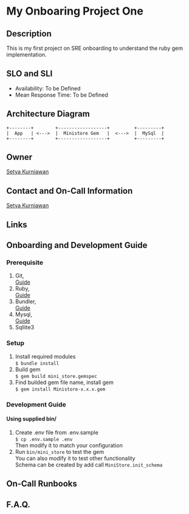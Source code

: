 # My Onboaring Project One

## Description
This is my first project on SRE onboarding to understand the ruby gem implementation.

## SLO and SLI
* Availability: To be Defined
* Mean Response Time: To be Defined

## Architecture Diagram
```
+--------+        +------------------+         +---------+
|  App   | <--->  |  Ministore Gem   |  <--->  |  MySql  |
+--------+        +------------------+         +---------+
```

## Owner
[Setya Kurniawan](https://github.com/SetyaK)

## Contact and On-Call Information
[Setya Kurniawan](setya.kurniawan@bukalapak.com)

## Links

## Onboarding and Development Guide
### Prerequisite
1. Git,  
  [Guide](https://git-scm.com/book/en/v2/Getting-Started-Installing-Git)
2. Ruby,  
  [Guide](https://www.ruby-lang.org/en/documentation/installation/)
3. Bundler,  
  [Guide](http://bundler.io/)
4. Mysql,  
  [Guide](https://dev.mysql.com/doc/refman/5.7/en/installing.html)
5. Sqllite3
### Setup
1. Install required modules  
  `$ bundle install`
2. Build gem  
  `$ gem build mini_store.gemspec`
3. Find builded gem file name, install gem  
  `$ gem install Ministore-x.x.x.gem`
### Development Guide
#### Using supplied bin/
1. Create .env file from .env.sample  
  `$ cp .env.sample .env`  
  Then modify it to match your configuration
2. Run `bin/mini_store` to test the gem  
  You can also modify it to test other functionality  
  Schema can be created by add call `MiniStore.init_schema`

## On-Call Runbooks

## F.A.Q.
